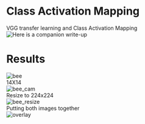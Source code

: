# Class Activation Mapping
VGG transfer learning and Class Activation Mapping <br>
![Here is a companion write-up](https://medium.com/@anthony_16596/class-activation-maps-13b4ba76344a)

# Results
![bee](https://github.com/tony-mtz/CAM/blob/master/images/bee.png)
<br>
14X14<br>
![bee_cam](https://github.com/tony-mtz/CAM/blob/master/images/bee_cam.png)
<br>
Resize to 224x224<br>
![bee_resize](https://github.com/tony-mtz/CAM/blob/master/images/bee_cam_resize.png)
<br>
Putting both images together<br>
![overlay](https://github.com/tony-mtz/CAM/blob/master/images/overlay.png)

